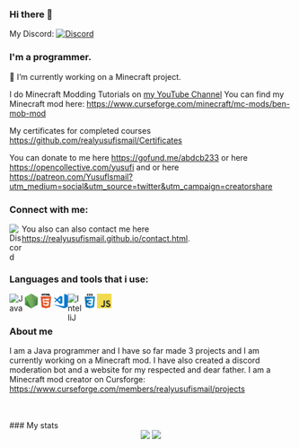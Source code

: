 ### Hi there 👋
My Discord: [![Discord](https://img.shields.io/discord/699595852473434133?label=&logo=discord&logoColor=ffffff&color=7389D8&labelColor=6A7EC2)](  https://discord.gg/QCYJmGdKTJ)

### I'm a programmer.
 🔭 I’m currently working on a Minecraft project.
 
 I do Minecraft Modding Tutorials on [my YouTube Channel][youtube]
 You can find my Minecraft mod here: https://www.curseforge.com/minecraft/mc-mods/ben-mob-mod
 
 My certificates for completed courses https://github.com/realyusufismail/Certificates
 
 You can donate to me here https://gofund.me/abdcb233 or here https://opencollective.com/yusufi and or here https://patreon.com/YusufIsmail?utm_medium=social&utm_source=twitter&utm_campaign=creatorshare 

 
 ### Connect with me:

[<img align="left" alt="Discord" width="22px" src="https://cdn.jsdelivr.net/npm/simple-icons@v3/icons/discord.svg"/>][discord] 

You also can also contact me here https://realyusufismail.github.io/contact.html.

<br/>

 ### Languages and tools that i use:
 
 [<img align="left" alt="Java" width="26px" src="https://cdn.jsdelivr.net/npm/simple-icons@v3/icons/java.svg"/>][java]
 [<img align="left" alt="Node JS" width="26px" src="https://raw.githubusercontent.com/github/explore/80688e429a7d4ef2fca1e82350fe8e3517d3494d/topics/nodejs/nodejs.png"/>][nodejs]
 [<img align="left" alt="HTML 5" width="26px" src="https://raw.githubusercontent.com/github/explore/80688e429a7d4ef2fca1e82350fe8e3517d3494d/topics/html/html.png"/>][html]
[<img align="left" alt="Visual Studio Code" width="26px" src="https://raw.githubusercontent.com/github/explore/80688e429a7d4ef2fca1e82350fe8e3517d3494d/topics/visual-studio-code/visual-studio-code.png"/>][vscode]
[<img align="left" alt="IntelliJ" width="26px" src="https://cdn.jsdelivr.net/npm/simple-icons@3.13.0/icons/intellijidea.svg"/>][intellij]
[<img align="left" alt="CSS" width="26px" src="https://raw.githubusercontent.com/github/explore/80688e429a7d4ef2fca1e82350fe8e3517d3494d/topics/css/css.png"/>][css]
[<img align="left" alt="Javascript" width="26px" src="https://raw.githubusercontent.com/github/explore/80688e429a7d4ef2fca1e82350fe8e3517d3494d/topics/javascript/javascript.png"/>][javascript]


 <br/>
<br/>
 

### About me
I am a Java programmer and I have so far made 3 projects and I am currently working on a Minecraft mod. I have also created a discord moderation bot and a website for my respected and dear father.
I am a Minecraft mod creator on Cursforge: https://www.curseforge.com/members/realyusufismail/projects

 <br/>
<br/>
### My stats

<div align="center">
  <img height="180em" src="https://github-readme-stats.vercel.app/api?username=realyusufismail&count_private=true&show_icons=true&theme=dark" />
  <img height="180em" src="https://github-readme-stats.vercel.app/api/top-langs/?username=realyusufismail&count_private=true      &theme=dark&layout=compact&langs_count=6" />
</div>


[youtube]: https://youtube.com/TurtyWurty
[discord]:  https://discord.gg/QCYJmGdKTJ
[vscode]: https://code.visualstudio.com
[java]: https://www.java.com
[html]: https://en.wikipedia.org/wiki/HTML
[css]: https://en.wikipedia.org/wiki/CSS
[javascript]: https://www.javascript.com
[nodejs]: https://nodejs.org
[intellij]: https://www.jetbrains.com/idea/

